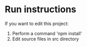 # Run instructions
  If you want to edit this project:
  1. Perform a command 'npm install'
  2. Edit source files in src directory
